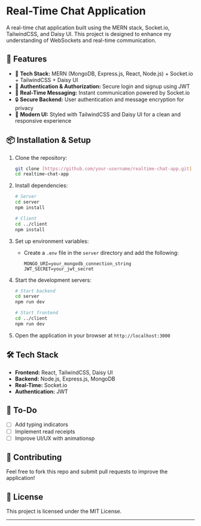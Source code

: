 # Real-Time Chat Application

A real-time chat application built using the MERN stack, Socket.io, TailwindCSS, and Daisy UI. This project is designed to enhance my understanding of WebSockets and real-time communication.

## 🚀 Features

- 🌟 **Tech Stack:** MERN (MongoDB, Express.js, React, Node.js) + Socket.io + TailwindCSS + Daisy UI
- 🎃 **Authentication & Authorization:** Secure login and signup using JWT
- 👾 **Real-Time Messaging:** Instant communication powered by Socket.io
- 🔒 **Secure Backend:** User authentication and message encryption for privacy
- 🎨 **Modern UI:** Styled with TailwindCSS and Daisy UI for a clean and responsive experience

## 📦 Installation & Setup

1. Clone the repository:
   ```bash
   git clone [https://github.com/your-username/realtime-chat-app.git]
   cd realtime-chat-app
   ```

2. Install dependencies:
   ```bash
   # Server
   cd server
   npm install
   
   # Client
   cd ../client
   npm install
   ```

3. Set up environment variables:
   - Create a `.env` file in the `server` directory and add the following:
     ```env
     MONGO_URI=your_mongodb_connection_string
     JWT_SECRET=your_jwt_secret
     ```

4. Start the development servers:
   ```bash
   # Start backend
   cd server
   npm run dev
   
   # Start frontend
   cd ../client
   npm run dev
   ```

5. Open the application in your browser at `http://localhost:3000`

## 🛠 Tech Stack

- **Frontend:** React, TailwindCSS, Daisy UI
- **Backend:** Node.js, Express.js, MongoDB
- **Real-Time:** Socket.io
- **Authentication:** JWT

## 📌 To-Do

- [ ] Add typing indicators
- [ ] Implement read receipts
- [ ] Improve UI/UX with animationsp

## 🤝 Contributing

Feel free to fork this repo and submit pull requests to improve the application!

## 📜 License

This project is licensed under the MIT License.

---



